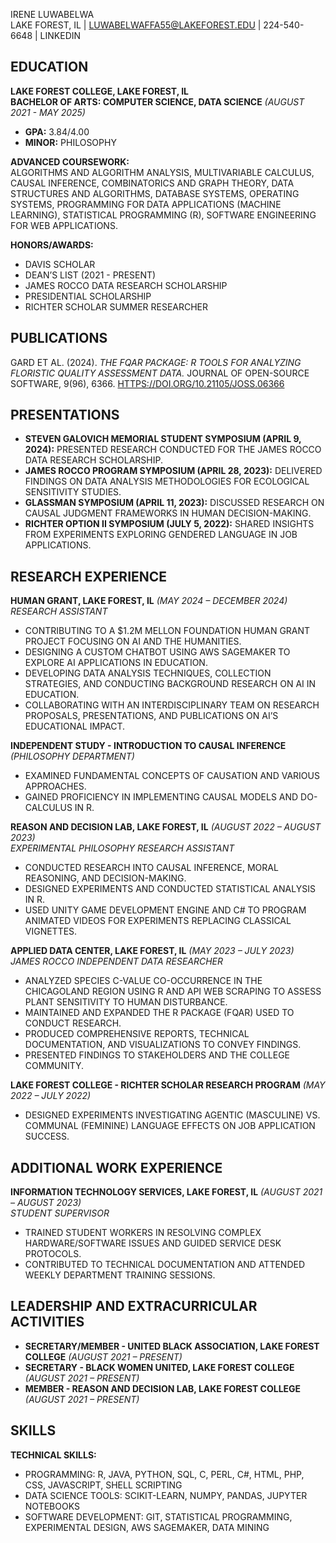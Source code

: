 IRENE LUWABELWA  
LAKE FOREST, IL | LUWABELWAFFA55@LAKEFOREST.EDU | 224-540-6648 | LINKEDIN  

## EDUCATION  
**LAKE FOREST COLLEGE, LAKE FOREST, IL**  
**BACHELOR OF ARTS: COMPUTER SCIENCE, DATA SCIENCE** *(AUGUST 2021 - MAY 2025)*  
- **GPA:** 3.84/4.00  
- **MINOR:** PHILOSOPHY  

**ADVANCED COURSEWORK:**  
ALGORITHMS AND ALGORITHM ANALYSIS, MULTIVARIABLE CALCULUS, CAUSAL INFERENCE, COMBINATORICS AND GRAPH THEORY, DATA STRUCTURES AND ALGORITHMS, DATABASE SYSTEMS, OPERATING SYSTEMS, PROGRAMMING FOR DATA APPLICATIONS (MACHINE LEARNING), STATISTICAL PROGRAMMING (R), SOFTWARE ENGINEERING FOR WEB APPLICATIONS.  

**HONORS/AWARDS:**  
- DAVIS SCHOLAR  
- DEAN’S LIST (2021 - PRESENT)  
- JAMES ROCCO DATA RESEARCH SCHOLARSHIP  
- PRESIDENTIAL SCHOLARSHIP  
- RICHTER SCHOLAR SUMMER RESEARCHER  

## PUBLICATIONS  
GARD ET AL. (2024). *THE FQAR PACKAGE: R TOOLS FOR ANALYZING FLORISTIC QUALITY ASSESSMENT DATA.* JOURNAL OF OPEN-SOURCE SOFTWARE, 9(96), 6366. [HTTPS://DOI.ORG/10.21105/JOSS.06366](HTTPS://DOI.ORG/10.21105/JOSS.06366)   

## PRESENTATIONS  
- **STEVEN GALOVICH MEMORIAL STUDENT SYMPOSIUM (APRIL 9, 2024):** PRESENTED RESEARCH CONDUCTED FOR THE JAMES ROCCO DATA RESEARCH SCHOLARSHIP.  
- **JAMES ROCCO PROGRAM SYMPOSIUM (APRIL 28, 2023):** DELIVERED FINDINGS ON DATA ANALYSIS METHODOLOGIES FOR ECOLOGICAL SENSITIVITY STUDIES.  
- **GLASSMAN SYMPOSIUM (APRIL 11, 2023):** DISCUSSED RESEARCH ON CAUSAL JUDGMENT FRAMEWORKS IN HUMAN DECISION-MAKING.  
- **RICHTER OPTION II SYMPOSIUM (JULY 5, 2022):** SHARED INSIGHTS FROM EXPERIMENTS EXPLORING GENDERED LANGUAGE IN JOB APPLICATIONS.  

## RESEARCH EXPERIENCE  
**HUMAN GRANT, LAKE FOREST, IL** *(MAY 2024 – DECEMBER 2024)*  
*RESEARCH ASSISTANT*  
- CONTRIBUTING TO A $1.2M MELLON FOUNDATION HUMAN GRANT PROJECT FOCUSING ON AI AND THE HUMANITIES.  
- DESIGNING A CUSTOM CHATBOT USING AWS SAGEMAKER TO EXPLORE AI APPLICATIONS IN EDUCATION.  
- DEVELOPING DATA ANALYSIS TECHNIQUES, COLLECTION STRATEGIES, AND CONDUCTING BACKGROUND RESEARCH ON AI IN EDUCATION.  
- COLLABORATING WITH AN INTERDISCIPLINARY TEAM ON RESEARCH PROPOSALS, PRESENTATIONS, AND PUBLICATIONS ON AI’S EDUCATIONAL IMPACT.  

**INDEPENDENT STUDY - INTRODUCTION TO CAUSAL INFERENCE** *(PHILOSOPHY DEPARTMENT)*  
- EXAMINED FUNDAMENTAL CONCEPTS OF CAUSATION AND VARIOUS APPROACHES.  
- GAINED PROFICIENCY IN IMPLEMENTING CAUSAL MODELS AND DO-CALCULUS IN R.  

**REASON AND DECISION LAB, LAKE FOREST, IL** *(AUGUST 2022 – AUGUST 2023)*  
*EXPERIMENTAL PHILOSOPHY RESEARCH ASSISTANT*  
- CONDUCTED RESEARCH INTO CAUSAL INFERENCE, MORAL REASONING, AND DECISION-MAKING.  
- DESIGNED EXPERIMENTS AND CONDUCTED STATISTICAL ANALYSIS IN R.  
- USED UNITY GAME DEVELOPMENT ENGINE AND C# TO PROGRAM ANIMATED VIDEOS FOR EXPERIMENTS REPLACING CLASSICAL VIGNETTES.  

**APPLIED DATA CENTER, LAKE FOREST, IL** *(MAY 2023 – JULY 2023)*  
*JAMES ROCCO INDEPENDENT DATA RESEARCHER*  
- ANALYZED SPECIES C-VALUE CO-OCCURRENCE IN THE CHICAGOLAND REGION USING R AND API WEB SCRAPING TO ASSESS PLANT SENSITIVITY TO HUMAN DISTURBANCE.  
- MAINTAINED AND EXPANDED THE R PACKAGE (FQAR) USED TO CONDUCT RESEARCH.  
- PRODUCED COMPREHENSIVE REPORTS, TECHNICAL DOCUMENTATION, AND VISUALIZATIONS TO CONVEY FINDINGS.  
- PRESENTED FINDINGS TO STAKEHOLDERS AND THE COLLEGE COMMUNITY.  

**LAKE FOREST COLLEGE - RICHTER SCHOLAR RESEARCH PROGRAM** *(MAY 2022 – JULY 2022)*  
- DESIGNED EXPERIMENTS INVESTIGATING AGENTIC (MASCULINE) VS. COMMUNAL (FEMININE) LANGUAGE EFFECTS ON JOB APPLICATION SUCCESS.   

## ADDITIONAL WORK EXPERIENCE  
**INFORMATION TECHNOLOGY SERVICES, LAKE FOREST, IL** *(AUGUST 2021 – AUGUST 2023)*  
*STUDENT SUPERVISOR*  
- TRAINED STUDENT WORKERS IN RESOLVING COMPLEX HARDWARE/SOFTWARE ISSUES AND GUIDED SERVICE DESK PROTOCOLS.  
- CONTRIBUTED TO TECHNICAL DOCUMENTATION AND ATTENDED WEEKLY DEPARTMENT TRAINING SESSIONS.  

## LEADERSHIP AND EXTRACURRICULAR ACTIVITIES  
- **SECRETARY/MEMBER - UNITED BLACK ASSOCIATION, LAKE FOREST COLLEGE** *(AUGUST 2021 – PRESENT)*  
- **SECRETARY - BLACK WOMEN UNITED, LAKE FOREST COLLEGE** *(AUGUST 2021 – PRESENT)*  
- **MEMBER - REASON AND DECISION LAB, LAKE FOREST COLLEGE** *(AUGUST 2021 – PRESENT)*  

## SKILLS  
**TECHNICAL SKILLS:**  
- PROGRAMMING: R, JAVA, PYTHON, SQL, C, PERL, C#, HTML, PHP, CSS, JAVASCRIPT, SHELL SCRIPTING  
- DATA SCIENCE TOOLS: SCIKIT-LEARN, NUMPY, PANDAS, JUPYTER NOTEBOOKS  
- SOFTWARE DEVELOPMENT: GIT, STATISTICAL PROGRAMMING, EXPERIMENTAL DESIGN, AWS SAGEMAKER, DATA MINING  

